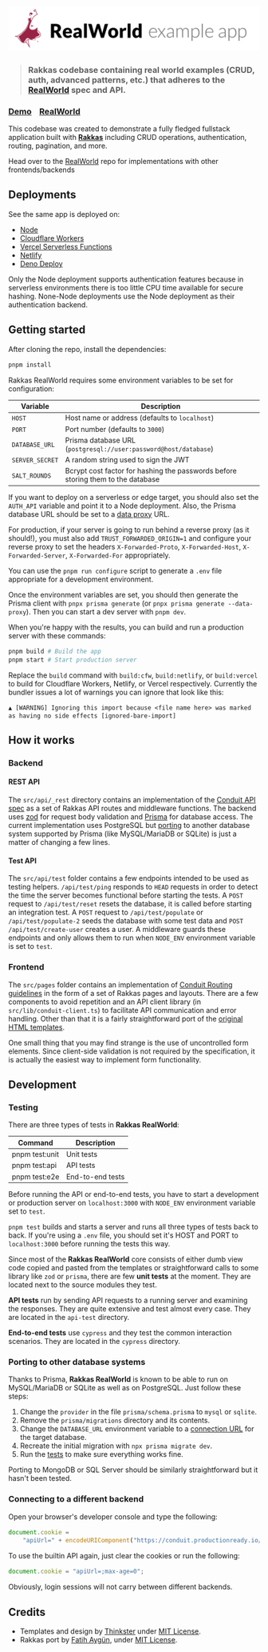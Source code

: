 # ![Rakkas RealWorld](logo.png)

> ### Rakkas codebase containing real world examples (CRUD, auth, advanced patterns, etc.) that adheres to the [RealWorld](https://github.com/gothinkster/realworld) spec and API.

### [Demo](https://realworld.rakkasjs.org/)&nbsp;&nbsp;&nbsp;&nbsp;[RealWorld](https://github.com/gothinkster/realworld)

This codebase was created to demonstrate a fully fledged fullstack application built with **[Rakkas](https://rakkasjs.org)** including CRUD operations, authentication, routing, pagination, and more.

Head over to the [RealWorld](https://github.com/gothinkster/realworld) repo for implementations with other frontends/backends

## Deployments

See the same app is deployed on:

- [Node](https://realworld.rakkasjs.org)
- [Cloudflare Workers](https://rakkas-realworld.rakkasjs.workers.dev/)
- [Vercel Serverless Functions](https://rakkas-realworld.vercel.app/)
- [Netlify](https://rakkas-realworld.netlify.app/)
- [Deno Deploy](https://rakkas-realworld.deno.dev/)

Only the Node deployment supports authentication features because in serverless environments there is too little CPU time available for secure hashing. None-Node deployments use the Node deployment as their authentication backend.

## Getting started

After cloning the repo, install the dependencies:

```sh
pnpm install
```

Rakkas RealWorld requires some environment variables to be set for configuration:

| Variable        | Description                                                                      |
| --------------- | -------------------------------------------------------------------------------- |
| `HOST`          | Host name or address (defaults to `localhost`)                                   |
| `PORT`          | Port number (defaults to `3000`)                                                 |
| `DATABASE_URL`  | Prisma database URL (`postgresql://user:password@host/database`)                 |
| `SERVER_SECRET` | A random string used to sign the JWT                                             |
| `SALT_ROUNDS`   | Bcrypt cost factor for hashing the passwords before storing them to the database |

If you want to deploy on a serverless or edge target, you should also set the `AUTH_API` variable and point it to a Node deployment. Also, the Prisma database URL should be set to a [data proxy](https://www.prisma.io/docs/data-platform/data-proxy) URL.

For production, if your server is going to run behind a reverse proxy (as it should!), you must also add `TRUST_FORWARDED_ORIGIN=1` and configure your reverse proxy to set the headers `X-Forwarded-Proto`, `X-Forwarded-Host`, `X-Forwarded-Server`, `X-Forwarded-For` appropriately.

You can use the `pnpm run configure` script to generate a `.env` file appropriate for a development environment.

Once the environment variables are set, you should then generate the Prisma client with `pnpx prisma generate` (or `pnpx prisma generate --data-proxy`). Then you can start a dev server with `pnpm dev`.

When you're happy with the results, you can build and run a production server with these commands:

```sh
pnpm build # Build the app
pnpm start # Start production server
```

Replace the `build` command with `build:cfw`, `build:netlify`, or `build:vercel` to build for Cloudflare Workers, Netlify, or Vercel respectively. Currently the bundler issues a lot of warnings you can ignore that look like this:

```
▲ [WARNING] Ignoring this import because <file name here> was marked as having no side effects [ignored-bare-import]
```

## How it works

### Backend

#### REST API

The `src/api/_rest` directory contains an implementation of the [Conduit API spec](https://github.com/gothinkster/realworld/tree/master/api) as a set of Rakkas API routes and middleware functions. The backend uses [zod](https://github.com/colinhacks/zod) for request body validation and [Prisma](https://www.prisma.io) for database access. The current implementation uses PostgreSQL but [porting](#porting-to-other-database-systems) to another database system supported by Prisma (like MySQL/MariaDB or SQLite) is just a matter of changing a few lines.

#### Test API

The `src/api/test` folder contains a few endpoints intended to be used as testing helpers. `/api/test/ping` responds to `HEAD` requests in order to detect the time the server becomes functional before starting the tests. A `POST` request to `/api/test/reset` resets the database, it is called before starting an integration test. A `POST` request to `/api/test/populate` or `/api/test/populate-2` seeds the database with some test data and `POST /api/test/create-user` creates a user. A middleware guards these endpoints and only allows them to run when `NODE_ENV` environment variable is set to `test`.

### Frontend

The `src/pages` folder contains an implementation of [Conduit Routing guidelines](https://github.com/gothinkster/realworld/tree/master/spec#routing-guidelines) in the form of a set of Rakkas pages and layouts. There are a few components to avoid repetition and an API client library (in `src/lib/conduit-client.ts`) to facilitate API communication and error handling. Other than that it is a fairly straightforward port of the [original HTML templates](https://github.com/gothinkster/realworld-starter-kit/blob/master/FRONTEND_INSTRUCTIONS.md#layout).

One small thing that you may find strange is the use of uncontrolled form elements. Since client-side validation is not required by the specification, it is actually the easiest way to implement form functionality.

## Development

### Testing

There are three types of tests in **Rakkas RealWorld**:

| Command        | Description      |
| -------------- | ---------------- |
| pnpm test:unit | Unit tests       |
| pnpm test:api  | API tests        |
| pnpm test:e2e  | End-to-end tests |

Before running the API or end-to-end tests, you have to start a development or production server on `localhost:3000` with `NODE_ENV` environment variable set to `test`.

`pnpm test` builds and starts a server and runs all three types of tests back to back. If you're using a `.env` file, you should set it's HOST and PORT to `localhost:3000` before running the tests this way.

Since most of the **Rakkas RealWorld** core consists of either dumb view code copied and pasted from the templates or straightforward calls to some library like `zod` or `prisma`, there are few **unit tests** at the moment. They are located next to the source modules they test.

**API tests** run by sending API requests to a running server and examining the responses. They are quite extensive and test almost every case. They are located in the `api-test` directory.

**End-to-end tests** use `cypress` and they test the common interaction scenarios. They are located in the `cypress` directory.

### Porting to other database systems

Thanks to Prisma, **Rakkas RealWorld** is known to be able to run on MySQL/MariaDB or SQLite as well as on PostgreSQL. Just follow these steps:

1. Change the `provider` in the file `prisma/schema.prisma` to `mysql` or `sqlite`.
2. Remove the `prisma/migrations` directory and its contents.
3. Change the `DATABASE_URL` environment variable to a [connection URL](https://www.prisma.io/docs/reference/database-reference/connection-urls) for the target database.
4. Recreate the initial migration with `npx prisma migrate dev`.
5. Run the [tests](#testing) to make sure everything works fine.

Porting to MongoDB or SQL Server should be similarly straightforward but it hasn't been tested.

### Connecting to a different backend

Open your browser's developer console and type the following:

```js
document.cookie =
	"apiUrl=" + encodeURIComponent("https://conduit.productionready.io/api"); // Or any other compatible backend URL
```

To use the builtin API again, just clear the cookies or run the following:

```js
document.cookie = "apiUrl=;max-age=0";
```

Obviously, login sessions will not carry between different backends.

## Credits

- Templates and design by [Thinkster](https://thinkster.io) under [MIT License](https://opensource.org/licenses/MIT).
- Rakkas port by [Fatih Aygün](https://github.com/cyco130), under [MIT License](https://opensource.org/licenses/MIT).
